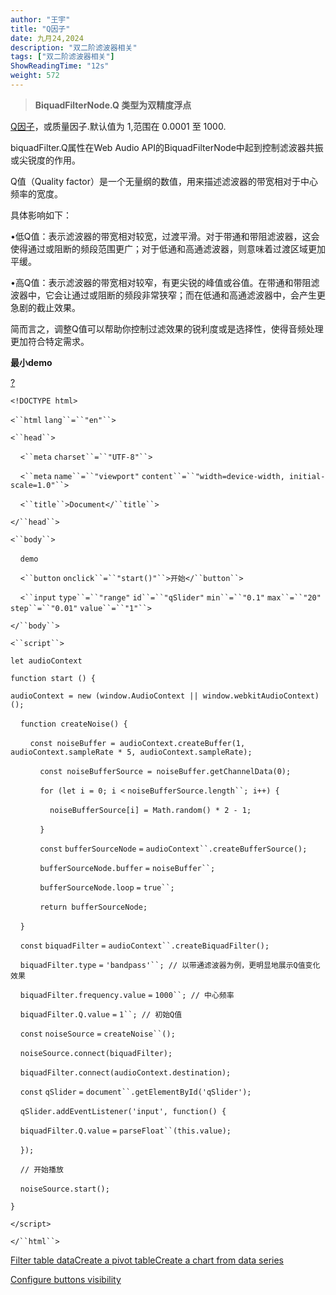 ```yaml
---
author: "王宇"
title: "Q因子"
date: 九月24,2024
description: "双二阶滤波器相关"
tags: ["双二阶滤波器相关"]
ShowReadingTime: "12s"
weight: 572
---
```

> **BiquadFilterNode.Q 类型为双精度浮点**

[Q因子](https://zhida.zhihu.com/search?content_id=224171071&content_type=Article&match_order=1&q=Q%E5%9B%A0%E5%AD%90&zhida_source=entity)，或质量因子.默认值为 1,范围在 0.0001 至 1000.

biquadFilter.Q属性在Web Audio API的BiquadFilterNode中起到控制滤波器共振或尖锐度的作用。

Q值（Quality factor）是一个无量纲的数值，用来描述滤波器的带宽相对于中心频率的宽度。

具体影响如下：

•低Q值：表示滤波器的带宽相对较宽，过渡平滑。对于带通和带阻滤波器，这会使得通过或阻断的频段范围更广；对于低通和高通滤波器，则意味着过渡区域更加平缓。

•高Q值：表示滤波器的带宽相对较窄，有更尖锐的峰值或谷值。在带通和带阻滤波器中，它会让通过或阻断的频段非常狭窄；而在低通和高通滤波器中，会产生更急剧的截止效果。

简而言之，调整Q值可以帮助你控制过滤效果的锐利度或是选择性，使得音频处理更加符合特定需求。

**最小demo**

[?](#)

`<!DOCTYPE html>`

`<``html` `lang``=``"en"``>`

`<``head``>`

    `<``meta` `charset``=``"UTF-8"``>`

    `<``meta` `name``=``"viewport"` `content``=``"width=device-width, initial-scale=1.0"``>`

    `<``title``>Document</``title``>`

`</``head``>`

`<``body``>`

    `demo`

    `<``button` `onclick``=``"start()"``>开始</``button``>`

    `<``input` `type``=``"range"` `id``=``"qSlider"` `min``=``"0.1"` `max``=``"20"` `step``=``"0.01"` `value``=``"1"``>`

`</``body``>`

`<``script``>`

`let audioContext`

`function start () {`

`audioContext = new (window.AudioContext || window.webkitAudioContext)();`

    `function createNoise() {`

        `const noiseBuffer = audioContext.createBuffer(1, audioContext.sampleRate * 5, audioContext.sampleRate);`

            `const noiseBufferSource = noiseBuffer.getChannelData(0);`

            `for (let i = 0; i <` `noiseBufferSource.length``; i++) {`

                `noiseBufferSource[i] = Math.random() * 2 - 1;`

            `}`

            `const` `bufferSourceNode` `=` `audioContext``.createBufferSource();`

            `bufferSourceNode.buffer` `=` `noiseBuffer``;`

            `bufferSourceNode.loop` `=` `true``;`

            `return bufferSourceNode;`

    `}`

    `const` `biquadFilter` `=` `audioContext``.createBiquadFilter();`

    `biquadFilter.type` `=` `'bandpass'``; // 以带通滤波器为例，更明显地展示Q值变化效果`

    `biquadFilter.frequency.value` `=` `1000``; // 中心频率`

    `biquadFilter.Q.value` `=` `1``; // 初始Q值`

    `const` `noiseSource` `=` `createNoise``();`

    `noiseSource.connect(biquadFilter);`

    `biquadFilter.connect(audioContext.destination);`

    `const` `qSlider` `=` `document``.getElementById('qSlider');`

    `qSlider.addEventListener('input', function() {`

    `biquadFilter.Q.value` `=` `parseFloat``(this.value);`

    `});`

    `// 开始播放`

    `noiseSource.start();`

`}`

`</script>`

`</``html``>`

[Filter table data](#)[Create a pivot table](#)[Create a chart from data series](#)

[Configure buttons visibility](/users/tfac-settings.action)